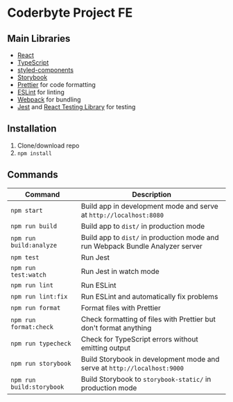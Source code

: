 # Coderbyte Project FE

## Main Libraries

- [React](https://reactjs.org/)
- [TypeScript](https://www.typescriptlang.org/)
- [styled-components](https://styled-components.com/)
- [Storybook](https://storybook.js.org/)
- [Prettier](https://prettier.io/) for code formatting
- [ESLint](https://eslint.org/) for linting
- [Webpack](https://webpack.js.org/) for bundling
- [Jest](https://jestjs.io/) and [React Testing Library](https://testing-library.com/react) for testing

## Installation

1. Clone/download repo
2. `npm install`

## Commands

| Command                   | Description                                                                    |
| ------------------------- | ------------------------------------------------------------------------------ |
| `npm start`               | Build app in development mode and serve at `http://localhost:8080`             |
| `npm run build`           | Build app to `dist/` in production mode                                        |
| `npm run build:analyze`   | Build app to `dist/` in production mode and run Webpack Bundle Analyzer server |
| `npm test`                | Run Jest                                                                       |
| `npm run test:watch`      | Run Jest in watch mode                                                         |
| `npm run lint`            | Run ESLint                                                                     |
| `npm run lint:fix`        | Run ESLint and automatically fix problems                                      |
| `npm run format`          | Format files with Prettier                                                     |
| `npm run format:check`    | Check formatting of files with Prettier but don't format anything              |
| `npm run typecheck`       | Check for TypeScript errors without emitting output                            |
| `npm run storybook`       | Build Storybook in development mode and serve at `http://localhost:9000`       |
| `npm run build:storybook` | Build Storybook to `storybook-static/` in production mode                      |
